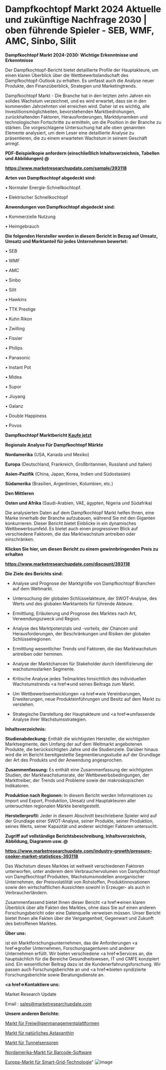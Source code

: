 # Dampfkochtopf Markt 2024 Aktuelle und zukünftige Nachfrage 2030 | oben führende Spieler - SEB, WMF, AMC, Sinbo, Silit

<strong>Dampfkochtopf Markt 2024-2030: Wichtige Erkenntnisse und Erkenntnisse</strong>

Der Dampfkochtopf-Bericht bietet detaillierte Profile der Hauptakteure, um einen klaren Überblick über die Wettbewerbslandschaft des Dampfkochtopf-Outlook zu erhalten. Es umfasst auch die Analyse neuer Produkte, den Finanzüberblick, Strategien und Marketingtrends.

Dampfkochtopf Markt - Die Branche hat in den letzten zehn Jahren ein solides Wachstum verzeichnet, und es wird erwartet, dass sie in den kommenden Jahrzehnten viel erreichen wird. Daher ist es wichtig, alle Investitionsmöglichkeiten, bevorstehenden Marktbedrohungen, zurückhaltenden Faktoren, Herausforderungen, Marktdynamiken und technologischen Fortschritte zu ermitteln, um die Position in der Branche zu stärken. Die vorgeschlagene Untersuchung hat alle oben genannten Elemente analysiert, um dem Leser eine detaillierte Analyse zu präsentieren, die zu einem erwarteten Wachstum in seinem Geschäft anregt.



<strong><b>PDF-Beispielkopie anfordern (einschließlich Inhaltsverzeichnis, Tabellen und Abbildungen) @ </b></strong>

<strong><a href=https://www.marketresearchupdate.com/sample/393118>

<strong>https://www.marketresearchupdate.com/sample/393118</u></a></strong></strong>



<strong>Arten von Dampfkochtopf abgedeckt sind:</strong>

• Normaler Energie-Schnellkochtopf.

• Elektrischer Schnellkochtopf



<strong>Anwendungen von Dampfkochtopf abgedeckt sind:</strong>

• Kommerzielle Nutzung

• Heimgebrauch



<strong>Die folgenden Hersteller werden in diesem Bericht in Bezug auf Umsatz, Umsatz und Marktanteil für jedes Unternehmen bewertet:</strong>

• SEB

• WMF

• AMC

• Sinbo

• Silit

• Hawkins

• TTK Prestige

• Kuhn Rikon

• Zwilling

• Fissler

• Philips

• Panasonic

• Instant Pot

• Midea

• Supor

• Jiuyang

• Galanz

• Double Happiness

• Povos



<strong>Dampfkochtopf Marktbericht <a href=https://www.marketresearchupdate.com/buynow/393118>Kaufe jetzt</a></strong>



<strong>Regionale Analyse Für Dampfkochtopf Märkte</strong>



<strong>Nordamerika</strong> (USA, Kanada und Mexiko)



<strong>Europa</strong> (Deutschland, Frankreich, Großbritannien, Russland und Italien)



<strong>Asien-Pazifik</strong> (China, Japan, Korea, Indien und Südostasien)



<strong>Südamerika</strong> (Brasilien, Argentinien, Kolumbien, etc.)



<strong>Den Mittleren</strong> 

<strong>Osten und Afrika</strong> (Saudi-Arabien, VAE, ägypten, Nigeria und Südafrika)

Die analysierten Daten auf dem Dampfkochtopf Markt helfen Ihnen, eine Marke innerhalb der Branche aufzubauen, während Sie mit den Giganten konkurrieren. Dieser Bericht bietet Einblicke in ein dynamisches Wettbewerbsumfeld. Es bietet auch einen progressiven Blick auf verschiedene Faktoren, die das Marktwachstum antreiben oder einschränken.



<strong>Klicken Sie hier, um diesen Bericht zu einem gewinnbringenden Preis zu erhalten
</strong>

<strong><a href=https://www.marketresearchupdate.com/discount/393118>https://www.marketresearchupdate.com/discount/393118</b></u></strong></a>



<strong>Die Ziele des Berichts sind:</strong>

- Analyse und Prognose der Marktgröße von Dampfkochtopf Branchen auf dem Weltmarkt.

- Untersuchung der globalen Schlüsselakteure, der SWOT-Analyse, des Werts und des globalen Marktanteils für führende Akteure.

- Ermittlung, Erläuterung und Prognose des Marktes nach Art, Verwendungszweck und Region.

- Analyse des Marktpotenzials und -vorteils, der Chancen und Herausforderungen, der Beschränkungen und Risiken der globalen Schlüsselregionen.

- Ermittlung wesentlicher Trends und Faktoren, die das Marktwachstum antreiben oder hemmen.

- Analyse der Marktchancen für Stakeholder durch Identifizierung der wachstumsstarken Segmente.

- Kritische Analyse jedes Teilmarktes hinsichtlich des individuellen Wachstumstrends <a href=>und</a> seines Beitrags zum Markt.

- Um Wettbewerbsentwicklungen <a href=>wie</a> Vereinbarungen, Erweiterungen, neue Produkteinführungen und Besitz auf dem Markt zu verstehen.

- Strategische Darstellung der Hauptakteure und <a href=>umfas</a>sende Analyse ihrer Wachstumsstrategien.



<strong>Inhaltsverzeichnis:</strong>



<strong>Studienabdeckung:</strong> Enthält die wichtigsten Hersteller, die wichtigsten Marktsegmente, den Umfang der auf dem Weltmarkt angebotenen Produkte, die berücksichtigten Jahre und die Studienziele. Darüber hinaus wird die im Bericht bereitgestellte Segmentierungsstudie auf der Grundlage der Art des Produkts und der Anwendung angesprochen.



<strong>Zusammenfassung:</strong> Es enthält eine Zusammenfassung der wichtigsten Studien, der Marktwachstumsrate, der Wettbewerbsbedingungen, der Markttreiber, der Trends und Probleme sowie der makroskopischen Indikatoren.



<strong>Produktion nach Regionen:</strong> In diesem Bericht werden Informationen zu Import und Export, Produktion, Umsatz und Hauptakteuren aller untersuchten regionalen Märkte bereitgestellt.



<strong>Herstellerprofil:</strong> Jeder in diesem Abschnitt beschriebene Spieler wird auf der Grundlage einer SWOT-Analyse, seiner Produkte, seiner Produktion, seines Werts, seiner Kapazität und anderer wichtiger Faktoren untersucht.



<strong><b>Zugriff auf vollständige Berichtsbeschreibung, Inhaltsverzeichnis, Abbildung, Diagramm usw. @ </b></strong>

<strong><a href=https://www.marketresearchupdate.com/industry-growth/pressure-cooker-market-statistices-393118>https://www.marketresearchupdate.com/industry-growth/pressure-cooker-market-statistices-393118</a></strong>

Das Wachstum dieses Marktes ist weltweit verschiedenen Faktoren unterworfen, unter anderem dem Verbrauchervolumen von Dampfkochtopf von Dampfkochtopf Produkten, Wachstumsmodellen anorganischer Unternehmen, der Preisvolatilität von Rohstoffen, Produktinnovationen sowie den wirtschaftlichen Aussichten sowohl in Erzeuger- als auch in Verbraucherländern.

Zusammenfassend bietet Ihnen dieser Bericht <a href=>einen</a> klaren Überblick über alle Fakten des Marktes, ohne dass Sie auf einen anderen Forschungsbericht oder eine Datenquelle verweisen müssen. Unser Bericht bietet Ihnen alle Fakten über die Vergangenheit, Gegenwart und Zukunft des betroffenen Marktes.



<strong>Über uns:</strong>

 ist ein Marktforschungsunternehmen, das die Anforderungen <a href=>großer</a> Unternehmen, Forschungsagenturen und anderer Unternehmen erfüllt. Wir bieten verschiedene <a href=>Services</a> an, die hauptsächlich für die Bereiche Gesundheitswesen, IT und CMFE konzipiert sind. Ein wesentlicher Beitrag dazu ist die Kundenerfahrungsforschung. Wir passen auch Forschungsberichte an und <a href=>bieten</a> syndizierte Forschungsberichte sowie Beratungsdienste an.



<strong><a href=>Kontaktiere uns:</a></strong>

Market Research Update

Email : sales@marketresearchupdate.com



<strong>Unsere anderen Berichte:</strong>

<a href=https://www.linkedin.com/pulse/volunteer-management-platforms-market-latest>Markt für Freiwilligenmanagementplattformen</a>

<a href=https://www.linkedin.com/pulse/natural-astaxanthin-market-report-2023-top-company>Markt für natürliches Astaxanthin</a>

<a href=https://www.linkedin.com/pulse/tunnel-sensor-market-size-share-analysis>Markt für Tunnelsensoren</a>

<a href=https://www.linkedin.com/pulse/north-america-barcode-software-market-size-analysis>Nordamerika-Markt für Barcode-Software</a>

<a href=https://www.linkedin.com/pulse/europe-smart-grid-technology-market-pvhdf/>Europa-Markt für Smart-Grid-Technologie</a>"
![image](https://github.com/meghapanth/markettrends/assets/163847665/c583932a-1202-4933-9a03-af924ae7d3eb)
